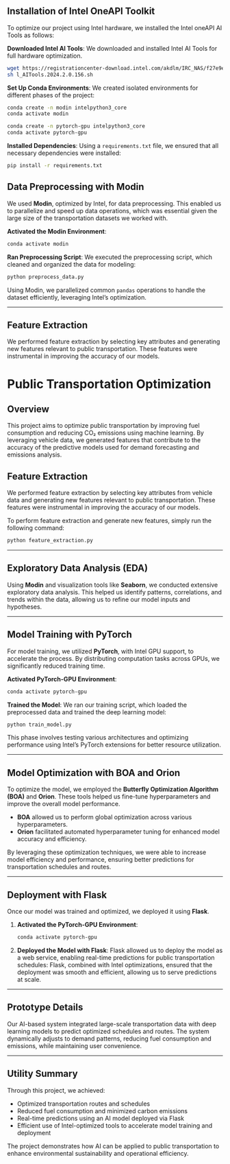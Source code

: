 ## Installation of Intel OneAPI Toolkit

To optimize our project using Intel hardware, we installed the Intel oneAPI AI Tools as follows:

**Downloaded Intel AI Tools**:
   We downloaded and installed Intel AI Tools for full hardware optimization.
   ```bash
   wget https://registrationcenter-download.intel.com/akdlm/IRC_NAS/f27e9e0e-ec27-4024-a4bf-b30c48c99564/l_AITools.2024.2.0.156.sh
   sh l_AITools.2024.2.0.156.sh
   ```

**Set Up Conda Environments**:
   We created isolated environments for different phases of the project:
   ```bash
   conda create -n modin intelpython3_core
   conda activate modin
   ```

   ```bash
   conda create -n pytorch-gpu intelpython3_core
   conda activate pytorch-gpu
   ```

**Installed Dependencies**:
   Using a `requirements.txt` file, we ensured that all necessary dependencies were installed:
   ```bash
   pip install -r requirements.txt
   ```
## Data Preprocessing with Modin

We used **Modin**, optimized by Intel, for data preprocessing. This enabled us to parallelize and speed up data operations, which was essential given the large size of the transportation datasets we worked with.

**Activated the Modin Environment**:
   ```bash
   conda activate modin
   ```

**Ran Preprocessing Script**:
   We executed the preprocessing script, which cleaned and organized the data for modeling:
   ```bash
   python preprocess_data.py
   ```

   Using Modin, we parallelized common `pandas` operations to handle the dataset efficiently, leveraging Intel’s optimization.

---

## Feature Extraction

We performed feature extraction by selecting key attributes and generating new features relevant to public transportation. These features were instrumental in improving the accuracy of our models.

# Public Transportation Optimization

## Overview

This project aims to optimize public transportation by improving fuel consumption and reducing CO₂ emissions using machine learning. By leveraging vehicle data, we generated features that contribute to the accuracy of the predictive models used for demand forecasting and emissions analysis.

## Feature Extraction

We performed feature extraction by selecting key attributes from vehicle data and generating new features relevant to public transportation. These features were instrumental in improving the accuracy of our models.

To perform feature extraction and generate new features, simply run the following command:

```bash
python feature_extraction.py
```

---

## Exploratory Data Analysis (EDA)

Using **Modin** and visualization tools like **Seaborn**, we conducted extensive exploratory data analysis. This helped us identify patterns, correlations, and trends within the data, allowing us to refine our model inputs and hypotheses.

---

## Model Training with PyTorch

For model training, we utilized **PyTorch**, with Intel GPU support, to accelerate the process. By distributing computation tasks across GPUs, we significantly reduced training time.

**Activated PyTorch-GPU Environment**:
   ```bash
   conda activate pytorch-gpu
   ```

**Trained the Model**:
   We ran our training script, which loaded the preprocessed data and trained the deep learning model:
   ```bash
   python train_model.py
   ```

   This phase involves testing various architectures and optimizing performance using Intel’s PyTorch extensions for better resource utilization.

---

## Model Optimization with BOA and Orion

To optimize the model, we employed the **Butterfly Optimization Algorithm (BOA)** and **Orion**. These tools helped us fine-tune hyperparameters and improve the overall model performance.

- **BOA** allowed us to perform global optimization across various hyperparameters.
- **Orion** facilitated automated hyperparameter tuning for enhanced model accuracy and efficiency.

By leveraging these optimization techniques, we were able to increase model efficiency and performance, ensuring better predictions for transportation schedules and routes.

---

## Deployment with Flask

Once our model was trained and optimized, we deployed it using **Flask**.

1. **Activated the PyTorch-GPU Environment**:
   ```bash
   conda activate pytorch-gpu
   ```

2. **Deployed the Model with Flask**:
   Flask allowed us to deploy the model as a web service, enabling real-time predictions for public transportation schedules:
   Flask, combined with Intel optimizations, ensured that the deployment was smooth and efficient, allowing us to serve predictions at scale.

---

## Prototype Details

Our AI-based system integrated large-scale transportation data with deep learning models to predict optimized schedules and routes. The system dynamically adjusts to demand patterns, reducing fuel consumption and emissions, while maintaining user convenience.

---

## Utility Summary

Through this project, we achieved:

- Optimized transportation routes and schedules
- Reduced fuel consumption and minimized carbon emissions
- Real-time predictions using an AI model deployed via Flask
- Efficient use of Intel-optimized tools to accelerate model training and deployment

The project demonstrates how AI can be applied to public transportation to enhance environmental sustainability and operational efficiency.

